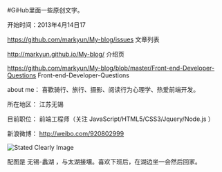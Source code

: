 #GiHub里面一些原创文字。



开始时间：2013年4月14日17   
 
https://github.com/markyun/My-blog/issues   文章列表


http://markyun.github.io/My-blog/ 介绍页 


https://github.com/markyun/My-blog/blob/master/Front-end-Developer-Questions   Front-end-Developer-Questions



about me： 喜歡骑行、旅行、摄影、阅读行为心理学、热爱前端开发。

所在地区： 江苏无锡  

目前职位： 前端工程师（关注 JavaScript/HTML5/CSS3/Jquery/Node.js ） 

新浪微博： http://weibo.com/920802999 

![Stated Clearly Image](http://farm4.staticflickr.com/3757/9364862224_217bcf88a8_c.jpg)  

配图是 无锡-蠡湖 ，与太湖接壤。喜欢下班后，在湖边坐一会然后回家。
